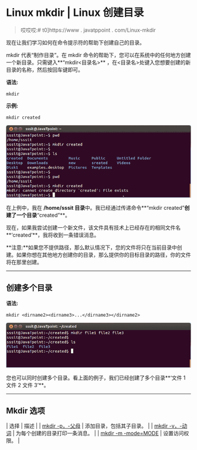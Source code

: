 # Linux mkdir | Linux 创建目录

> 哎哎哎:# t0]https://www . javatppoint . com/Linux-mkdir

现在让我们学习如何在命令提示符的帮助下创建自己的目录。

mkdir 代表“制作目录”。在 mkdir 命令的帮助下，您可以在系统中的任何地方创建一个新目录。只需键入**“mkdir<目录名>** ，在<目录名>处键入您想要创建的新目录的名称，然后按回车键即可。

**语法:**

```
mkdir  
```

**示例:**

```
mkdir created

```

![Linux mkdir command 1](img/33a854f8e0f020b87c0807cc53e60998.png)

在上例中，我在 **/home/sssit 目录**中。我已经通过传递命令**“mkdir created”**创建了一个目录**“created”**。

现在，如果我尝试创建一个新文件，该文件具有技术上已经存在的相同文件名**‘created’**，我将收到一条错误消息。

**注意:**如果您不提供路径，那么默认情况下，您的文件将只在当前目录中创建。如果你想在其他地方创建你的目录，那么提供你的目标目录的路径，你的文件将在那里创建。

* * *

## 创建多个目录

**语法:**

```
mkdir <dirname2><dirname3>...</dirname3></dirname2> 
```

![Linux mkdir command 2](img/3ff6512e88721ee17c1a7442e5c5909e.png)

您也可以同时创建多个目录。看上面的例子，我们已经创建了多个目录**‘文件 1 文件 2 文件 3’**。

* * *

## Mkdir 选项

| 选择 | 描述 |
| [mkdir -p，-父母](linux-mkdir-p) | 添加目录，包括其子目录。 |
| [mkdir -v，-动词](linux-mkdir-v) | 为每个创建的目录打印一条消息。 |
| [mkdir -m -mode=MODE](linux-mkdir-m-mode) | 设置访问权限。 |